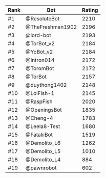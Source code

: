 Rank|Bot|Rating
---|---|---
#1|@ResoluteBot|2210
#2|@TheFreshman1902|2196
#3|@lord-bot|2193
#4|@TorBot_v2|2184
#5|@YoBot_v2|2184
#6|@Intron014|2172
#7|@ToromBot|2172
#8|@TorBot|2157
#9|@duythong1402|2148
#10|@LolFish-1|2145
#11|@RaspFish|2020
#12|@OpeningsBot|1835
#13|@Cheng-4|1783
#14|@Leela8-Test|1680
#15|@FataliiBot|1519
#16|@Demolito_L6|1262
#17|@Demolito_L5|1010
#18|@Demolito_L4|884
#19|@pawnrobot|602
